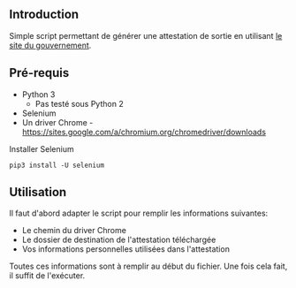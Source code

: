 ## Introduction
Simple script permettant de générer une attestation de sortie en utilisant [le site du gouvernement](https://media.interieur.gouv.fr/deplacement-covid-19/). 

## Pré-requis
- Python 3
    - Pas testé sous Python 2
- Selenium
- Un driver Chrome - https://sites.google.com/a/chromium.org/chromedriver/downloads

Installer Selenium
```
pip3 install -U selenium
```

## Utilisation
Il faut d'abord adapter le script pour remplir les informations suivantes:
- Le chemin du driver Chrome
- Le dossier de destination de l'attestation téléchargée
- Vos informations personnelles utilisées dans l'attestation

Toutes ces informations sont à remplir au début du fichier.
Une fois cela fait, il suffit de l'exécuter.
